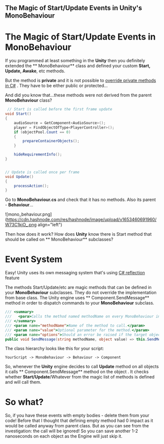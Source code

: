 ## The Magic of Start/Update Events in Unity's MonoBehaviour

# The Magic of Start/Update Events in MonoBehaviour

If you programmed at least something in the **Unity** then you definitely extended the **
MonoBehaviour** class and defined your custom **Start, Update, Awake**, etc methods.

But the method is **private** and it is not possible
to [override private methods in C#](https://docs.microsoft.com/en-us/dotnet/csharp/language-reference/keywords/override)
. They have to be either public or protected...

And did you know that...these methods were not derived from the parent **MonoBehaviour** class?

```c#
 // Start is called before the first frame update
void Start()
{
    audioSource = GetComponent<AudioSource>();
    player = FindObjectOfType<PlayerController>();
    if (objectPool.Count == 0)
    {
        prepareContainerObjects();
    }

    hideRequirementInfo();
}


// Update is called once per frame
void Update()
{
    processAction();
}
```

Go to **MonoBehaviour.cs** and check that it has no methods. Also its parent - **Behaviour**...


![mono_behaviour.png](https://cdn.hashnode.com/res/hashnode/image/upload/v1653460691960/W73C1kjO_.png align="left")

Then how does it work? How does **Unity** know there is Start method that should be called on **
MonoBehaviour** subclasses?

# Event System

Easy! Unity uses its own messaging system that's
using [C# reflection](https://docs.microsoft.com/en-us/dotnet/csharp/programming-guide/concepts/reflection)
feature

The methods Start/Update/etc are magic methods that can be defined in your **MonoBehaviour**
subclasses. They do not override the implementation from base class. The Unity engine uses **
Component.SendMessage** method in order to dispatch commands to your **MonoBehaviour** subclass.

```c#
/// <summary>
///   <para>Calls the method named methodName on every MonoBehaviour in this game object.</para>
/// </summary>
/// <param name="methodName">Name of the method to call.</param>
/// <param name="value">Optional parameter for the method.</param>
/// <param name="options">Should an error be raised if the target object doesn't implement the method for the message?</param>
public void SendMessage(string methodName, object value) => this.SendMessage(methodName, value, SendMessageOptions.RequireReceiver);

```

The class hierarchy looks like this for your script:

```
YourScript -> MonoBehaviour -> Behaviour -> Component
```

So, whenever the **Unity** engine decides to call **Update** method on all objects it calls **
Component.SendMessage** method on the object . It checks whether **Start/Update**/Whatever from the
magic list of methods is defined and will call them.

# So what?

So, if you have these events with empty bodies - delete them from your code! Before that I thought
that defining empty method had 0 impact as it would be called anyway from parent class. But as you can
see from the investigation: the call will be ignored! So you can save another 1-2 nanoseconds on
each object as the Engine will just skip it.



